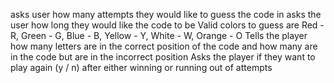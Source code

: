 asks user how many attempts they would like to guess the code in
asks the user how long they would like the code to be
Valid colors to guess are Red - R, Green - G, Blue - B, Yellow - Y, White - W, Orange - O
Tells the player how many letters are in the correct position of the code and how many are in the code but are in the incorrect position
Asks the player if they want to play again (y / n) after either winning or running out of attempts
